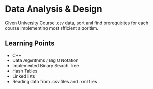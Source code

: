 
# Data Analysis & Design
Given University Course .csv data, sort and find prerequisites for each course implementing most efficient algorithm.

## Learning Points
- C++
- Data Algorithms / Big O Notation
- Implemented Binary Search Tree
- Hash Tables
- Linked lists
- Reading data from .csv files and .xml files
